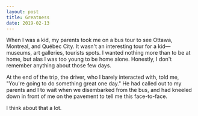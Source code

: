 ```yaml
---
layout: post
title: Greatness
date: 2019-02-13
---
```


When I was a kid, my parents took me on a bus tour to see Ottawa, Montreal, and Québec City. It wasn't an interesting tour for a kid—museums, art galleries, tourists spots. I wanted nothing more than to be at home, but alas I was too young to be home alone. Honestly, I don't remember anything about those few days.

At the end of the trip, the driver, who I barely interacted with, told me, "You're going to do something great one day." He had called out to my parents and I to wait when we disembarked from the bus, and had kneeled down in front of me on the pavement to tell me this face-to-face.

I think about that a lot.
